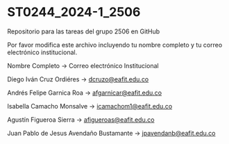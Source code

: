 # ST0244_2024-1_2506
Repositorio para las tareas del grupo 2506 en GitHub

Por favor modifica este archivo incluyendo tu nombre completo y tu correo electrónico institucional.

Nombre Completo -> Correo electrónico Institucional

Diego Iván Cruz Ordiéres -> dcruzo@eafit.edu.co

Andrés Felipe Garnica Roa -> afgarnicar@eafit.edu.co

Isabella Camacho Monsalve -> icamachom1@eafit.edu.co

Agustín Figueroa Sierra -> afigueroas@eafit.edu.co

Juan Pablo de Jesus Avendaño Bustamante -> jpavendanb@eafit.edu.co
